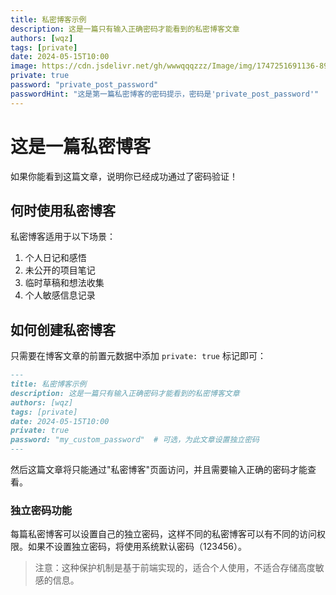 ```yaml
---
title: 私密博客示例
description: 这是一篇只有输入正确密码才能看到的私密博客文章
authors: [wqz]
tags: [private]
date: 2024-05-15T10:00
image: https://cdn.jsdelivr.net/gh/wwwqqqzzz/Image/img/1747251691136-899503aa5a8448660b7493714fa305b2.png
private: true
password: "private_post_password"
passwordHint: "这是第一篇私密博客的密码提示，密码是'private_post_password'"
---
```


# 这是一篇私密博客

如果你能看到这篇文章，说明你已经成功通过了密码验证！

## 何时使用私密博客

私密博客适用于以下场景：

1. 个人日记和感悟
2. 未公开的项目笔记
3. 临时草稿和想法收集
4. 个人敏感信息记录

## 如何创建私密博客

只需要在博客文章的前置元数据中添加 `private: true` 标记即可：

```markdown
---
title: 私密博客示例
description: 这是一篇只有输入正确密码才能看到的私密博客文章
authors: [wqz]
tags: [private]
date: 2024-05-15T10:00
private: true
password: "my_custom_password"  # 可选，为此文章设置独立密码
---
```

然后这篇文章将只能通过"私密博客"页面访问，并且需要输入正确的密码才能查看。

### 独立密码功能

每篇私密博客可以设置自己的独立密码，这样不同的私密博客可以有不同的访问权限。如果不设置独立密码，将使用系统默认密码（123456）。

> 注意：这种保护机制是基于前端实现的，适合个人使用，不适合存储高度敏感的信息。